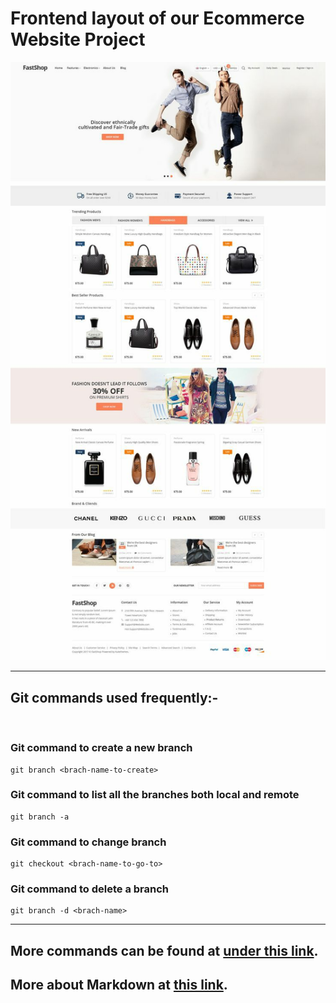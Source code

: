 # Frontend layout of our Ecommerce Website Project

![Image](fastshop.jpg)

----------------------------------
## Git commands used frequently:-
<br>

### Git command to create a new branch
```
git branch <brach-name-to-create>
```
### Git command to list all the branches both local and remote
```
git branch -a
```
### Git command to change branch
```
git checkout <brach-name-to-go-to> 
```
### Git command to delete a branch
```
git branch -d <brach-name>
```
----------------------------

## More commands can be found at [under this link](https://www.atlassian.com/git/tutorials/setting-up-a-repository).

## More about Markdown at [this link](https://www.markdownguide.org/cheat-sheet/).